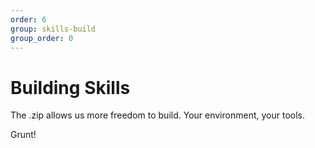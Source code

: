 ```yaml
---
order: 6
group: skills-build
group_order: 0
---
```


# Building Skills

The .zip allows us more freedom to build. Your environment, your tools.

Grunt!

